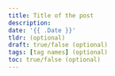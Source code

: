 ```yaml
---
title: Title of the post
description:
date: '{{ .Date }}'
tldr: (optional)
draft: true/false (optional)
tags: [tag names] (optional)
toc: true/false (optional)
---
```

